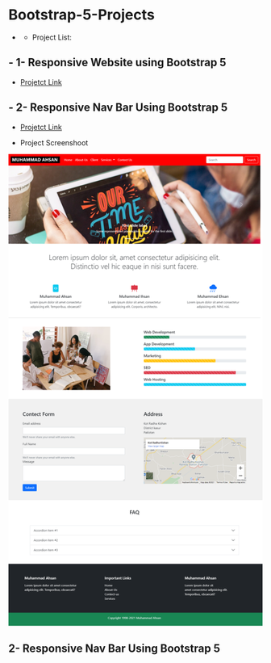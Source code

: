 # Bootstrap-5-Projects
- * Project List:
 
## -  1- Responsive Website using Bootstrap 5
   - [Projetct Link](https://github.com/ahsanshareef21/Bootstrap-5-Projects/tree/main/1-%20Responsive%20Website%20using%20Bootstrap%205)

## -  2- Responsive Nav Bar Using Bootstrap 5

   - [Projetct Link](https://github.com/ahsanshareef21/Bootstrap-5-Projects/tree/main/2-%20Responsive%20Nav%20Bar%20Using%20Bootstrap%205)

* Project Screenshoot
<p align="center">
<img src="1- Responsive Website using Bootstrap 5/images/Website Screenshoot.png"  " alt="1- Responsive Website using Bootstrap 5">
</p>
 

## 2- Responsive Nav Bar Using Bootstrap 5

